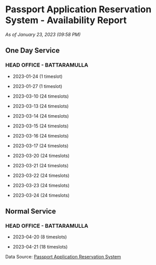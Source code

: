 # Passport Application Reservation System - Availability Report

*As of January 23, 2023 (09:58 PM)*

## One Day Service

### HEAD OFFICE - BATTARAMULLA

* 2023-01-24 (1 timeslot)

* 2023-01-27 (1 timeslot)

* 2023-03-10 (24 timeslots)

* 2023-03-13 (24 timeslots)

* 2023-03-14 (24 timeslots)

* 2023-03-15 (24 timeslots)

* 2023-03-16 (24 timeslots)

* 2023-03-17 (24 timeslots)

* 2023-03-20 (24 timeslots)

* 2023-03-21 (24 timeslots)

* 2023-03-22 (24 timeslots)

* 2023-03-23 (24 timeslots)

* 2023-03-24 (24 timeslots)

## Normal Service

### HEAD OFFICE - BATTARAMULLA

* 2023-04-20 (8 timeslots)

* 2023-04-21 (18 timeslots)

Data Source: [Passport Application Reservation System](https://eservices.immigration.gov.lk:8443/appointment/pages/reservationApplication.xhtml)